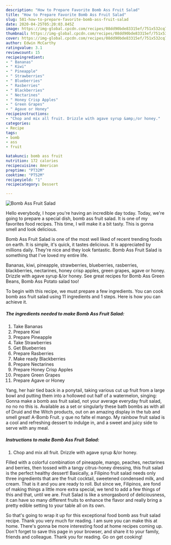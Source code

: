 ```yaml
---
description: "How to Prepare Favorite Bomb Ass Fruit Salad"
title: "How to Prepare Favorite Bomb Ass Fruit Salad"
slug: 581-how-to-prepare-favorite-bomb-ass-fruit-salad
date: 2020-04-25T05:20:03.845Z
image: https://img-global.cpcdn.com/recipes/08dd90bde83315ef/751x532cq70/bomb-ass-fruit-salad-recipe-main-photo.jpg
thumbnail: https://img-global.cpcdn.com/recipes/08dd90bde83315ef/751x532cq70/bomb-ass-fruit-salad-recipe-main-photo.jpg
cover: https://img-global.cpcdn.com/recipes/08dd90bde83315ef/751x532cq70/bomb-ass-fruit-salad-recipe-main-photo.jpg
author: Edwin McCarthy
ratingvalue: 3.1
reviewcount: 15
recipeingredient:
- " Bananas"
- " Kiwi"
- " Pineapple"
- " Strawberries"
- " Blueberries"
- " Rasberries"
- " Blackberries"
- " Nectarines"
- " Honey Crisp Apples"
- " Green Grapes"
- " Agave or Honey"
recipeinstructions:
- "Chop and mix all fruit. Drizzle with agave syrup &amp;/or honey."
categories:
- Recipe
tags:
- bomb
- ass
- fruit

katakunci: bomb ass fruit 
nutrition: 172 calories
recipecuisine: American
preptime: "PT32M"
cooktime: "PT52M"
recipeyield: "1"
recipecategory: Dessert

---
```



![Bomb Ass Fruit Salad](https://img-global.cpcdn.com/recipes/08dd90bde83315ef/751x532cq70/bomb-ass-fruit-salad-recipe-main-photo.jpg)

Hello everybody, I hope you're having an incredible day today. Today, we're going to prepare a special dish, bomb ass fruit salad. It is one of my favorites food recipes. This time, I will make it a bit tasty. This is gonna smell and look delicious.

Bomb Ass Fruit Salad is one of the most well liked of recent trending foods on earth. It is simple, it's quick, it tastes delicious. It is appreciated by millions daily. They're nice and they look fantastic. Bomb Ass Fruit Salad is something that I've loved my entire life.

Bananas, kiwi, pineapple, strawberries, blueberries, rasberries, blackberries, nectarines, honey crisp apples, green grapes, agave or honey. Drizzle with agave syrup &amp;/or honey. See great recipes for Bomb Ass Green Beans, Bomb Ass Potato salad too!


To begin with this recipe, we must prepare a few ingredients. You can cook bomb ass fruit salad using 11 ingredients and 1 steps. Here is how you can achieve it.

##### The ingredients needed to make Bomb Ass Fruit Salad:

1. Take  Bananas
1. Prepare  Kiwi
1. Prepare  Pineapple
1. Take  Strawberries
1. Get  Blueberries
1. Prepare  Rasberries
1. Make ready  Blackberries
1. Prepare  Nectarines
1. Prepare  Honey Crisp Apples
1. Prepare  Green Grapes
1. Prepare  Agave or Honey


Yang, her hair tied back in a ponytail, taking various cut up fruit from a large bowl and putting them into a hollowed out half of a watermelon, singing: Gonna make a bomb ass fruit salad, not your average everyday fruit salad, no no no this is. Available as a set or singularly these bath bombs as with all of Druid and the Witch products, out on an amazing display in the tub and smell great! A-Bomb Fruit. y que no falte el mango. My rainbow fruit salad is a cool and refreshing dessert to indulge in, and a sweet and juicy side to serve with any meal. 

##### Instructions to make Bomb Ass Fruit Salad:

1. Chop and mix all fruit. Drizzle with agave syrup &amp;/or honey.


Filled with a colorful combination of pineapple, mango, peaches, nectarines and berries, then tossed with a tangy citrus-honey dressing, this fruit salad is the perfect healthy dessert! Basically, a Filipino fruit salad needs only three ingredients that are the fruit cocktail, sweetened condensed milk, and cream. That is it and you are ready to roll. But since we, Filipinos, are fond of making things a little more extra special, we tend to add a few things of this and that, until we are. Fruit Salad is like a smorgasbord of deliciousness, it can have so many different fruits to enhance the flavor and really bring a pretty edible setting to your table all on its own. 

So that's going to wrap it up for this exceptional food bomb ass fruit salad recipe. Thank you very much for reading. I am sure you can make this at home. There's gonna be more interesting food at home recipes coming up. Don't forget to save this page in your browser, and share it to your family, friends and colleague. Thank you for reading. Go on get cooking!
